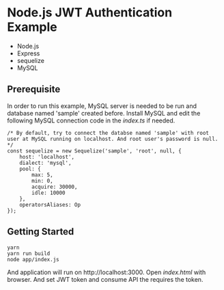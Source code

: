 # Node.js JWT Authentication Example


* Node.js
* Express
* sequelize
* MySQL

## Prerequisite


In order to run this example, MySQL server is needed to be run and database named 'sample' created before.
Install MySQL and edit the following MySQL connection code in the *index.ts* if needed.


```
/* By default, try to connect the databse named 'sample' with root user at MySQL running on localhost. And root user's password is null. */
const sequelize = new Sequelize('sample', 'root', null, {
    host: 'localhost',
    dialect: 'mysql',
    pool: {
        max: 5,
        min: 0,
        acquire: 30000,
        idle: 10000
    },
    operatorsAliases: Op
});
```


## Getting Started

```
yarn
yarn run build
node app/index.js
```

And application will run on http://localhost:3000. Open *index.html* with browser. And set JWT token and consume API the requires the token. 
